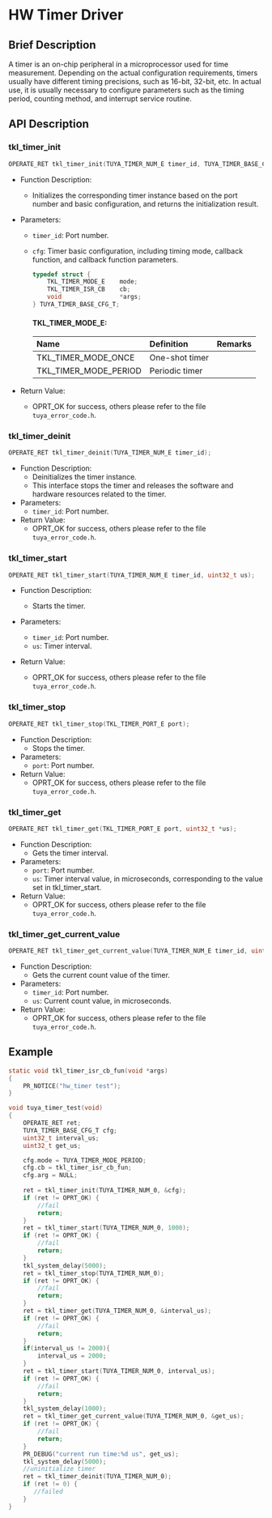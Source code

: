 # HW Timer Driver

## Brief Description

A timer is an on-chip peripheral in a microprocessor used for time measurement. Depending on the actual configuration requirements, timers usually have different timing precisions, such as 16-bit, 32-bit, etc. In actual use, it is usually necessary to configure parameters such as the timing period, counting method, and interrupt service routine.

## API Description

### tkl_timer_init

```c
OPERATE_RET tkl_timer_init(TUYA_TIMER_NUM_E timer_id, TUYA_TIMER_BASE_CFG_T *cfg);
```

- Function Description:
  - Initializes the corresponding timer instance based on the port number and basic configuration, and returns the initialization result.
  
- Parameters:
  - `timer_id`: Port number.
  
  - `cfg`: Timer basic configuration, including timing mode, callback function, and callback function parameters.
  
    ```c
    typedef struct {
        TKL_TIMER_MODE_E    mode;
        TKL_TIMER_ISR_CB    cb;
        void                *args;
    } TUYA_TIMER_BASE_CFG_T;
    ```
  
    #### TKL_TIMER_MODE_E:
  
    | Name                  | Definition   | Remarks |
    | :-------------------- | :----------- | :------ |
    | TKL_TIMER_MODE_ONCE   | One-shot timer |          |
    | TKL_TIMER_MODE_PERIOD | Periodic timer |          |
  
- Return Value:
  - OPRT_OK for success, others please refer to the file `tuya_error_code.h`.

### tkl_timer_deinit

```c
OPERATE_RET tkl_timer_deinit(TUYA_TIMER_NUM_E timer_id);
```

- Function Description:
  - Deinitializes the timer instance.
  - This interface stops the timer and releases the software and hardware resources related to the timer.
- Parameters:
  - `timer_id`: Port number.
- Return Value:
  - OPRT_OK for success, others please refer to the file `tuya_error_code.h`.

### tkl_timer_start

```c
OPERATE_RET tkl_timer_start(TUYA_TIMER_NUM_E timer_id, uint32_t us);
```

- Function Description:
  - Starts the timer.

- Parameters:
  - `timer_id`: Port number.
  - `us`: Timer interval.

- Return Value:
  - OPRT_OK for success, others please refer to the file `tuya_error_code.h`.

### tkl_timer_stop

```c
OPERATE_RET tkl_timer_stop(TKL_TIMER_PORT_E port);
```

- Function Description:
  - Stops the timer.
- Parameters:
  - `port`: Port number.
- Return Value:
  - OPRT_OK for success, others please refer to the file `tuya_error_code.h`.

### tkl_timer_get

```c
OPERATE_RET tkl_timer_get(TKL_TIMER_PORT_E port, uint32_t *us);
```

- Function Description:
  - Gets the timer interval.
- Parameters:
  - `port`: Port number.
  - `us`: Timer interval value, in microseconds, corresponding to the value set in tkl_timer_start.
- Return Value:
  - OPRT_OK for success, others please refer to the file `tuya_error_code.h`.

### tkl_timer_get_current_value

```c
OPERATE_RET tkl_timer_get_current_value(TUYA_TIMER_NUM_E timer_id, uint32_t *us);
```

- Function Description:
  - Gets the current count value of the timer.
- Parameters:
  - `timer_id`: Port number.
  - `us`: Current count value, in microseconds.
- Return Value:
  - OPRT_OK for success, others please refer to the file `tuya_error_code.h`.

## Example

```c
static void tkl_timer_isr_cb_fun(void *args)
{
	PR_NOTICE("hw_timer test");
}

void tuya_timer_test(void)
{
    OPERATE_RET ret;
    TUYA_TIMER_BASE_CFG_T cfg;
    uint32_t interval_us;
    uint32_t get_us;

    cfg.mode = TUYA_TIMER_MODE_PERIOD;
    cfg.cb = tkl_timer_isr_cb_fun;
    cfg.arg = NULL;
    
    ret = tkl_timer_init(TUYA_TIMER_NUM_0, &cfg);
    if (ret != OPRT_OK) {
        //fail
        return;
    }
    ret = tkl_timer_start(TUYA_TIMER_NUM_0, 1000);
    if (ret != OPRT_OK) {
        //fail
        return;
    }
    tkl_system_delay(5000);
    ret = tkl_timer_stop(TUYA_TIMER_NUM_0);
    if (ret != OPRT_OK) {
        //fail
        return;
    }
    ret = tkl_timer_get(TUYA_TIMER_NUM_0, &interval_us);
    if (ret != OPRT_OK) {
        //fail
        return;
    }
	if(interval_us != 2000){
        interval_us = 2000;
    }
    ret = tkl_timer_start(TUYA_TIMER_NUM_0, interval_us);
    if (ret != OPRT_OK) {
        //fail
        return;
    }
    tkl_system_delay(1000);
    ret = tkl_timer_get_current_value(TUYA_TIMER_NUM_0, &get_us);
    if (ret != OPRT_OK) {
        //fail
        return;
    }
    PR_DEBUG("current run time:%d us", get_us);
    tkl_system_delay(5000);
    //uninitialize timer 
    ret = tkl_timer_deinit(TUYA_TIMER_NUM_0);
    if (ret != 0) {
       //failed
    }
}
```